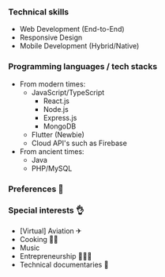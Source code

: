 ### Technical skills

- Web Development (End-to-End)
- Responsive Design
- Mobile Development (Hybrid/Native)

### Programming languages / tech stacks

- From modern times:
  - JavaScript/TypeScript 
    - React.js
    - Node.js
    - Express.js
    - MongoDB
  - Flutter (Newbie)
  - Cloud API's such as Firebase
- From ancient times:
  - Java 
  - PHP/MySQL 

### Preferences 🙏


### Special interests 👌

- \[Virtual\] Aviation ✈
- Cooking 🍕🍕
- Music 
- Entrepreneurship 👨🏻‍💻
- Technical documentaries 🎥
